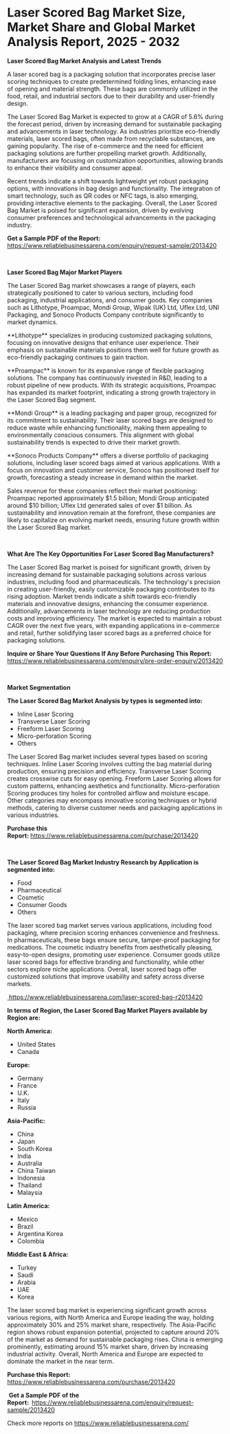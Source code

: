 <p><h1>Laser Scored Bag Market Size, Market Share and Global Market Analysis Report, 2025 - 2032</h1></p><p><strong>Laser Scored Bag Market Analysis and Latest Trends</strong></p>
<p><p>A laser scored bag is a packaging solution that incorporates precise laser scoring techniques to create predetermined folding lines, enhancing ease of opening and material strength. These bags are commonly utilized in the food, retail, and industrial sectors due to their durability and user-friendly design.</p><p>The Laser Scored Bag Market is expected to grow at a CAGR of 5.6% during the forecast period, driven by increasing demand for sustainable packaging and advancements in laser technology. As industries prioritize eco-friendly materials, laser scored bags, often made from recyclable substances, are gaining popularity. The rise of e-commerce and the need for efficient packaging solutions are further propelling market growth. Additionally, manufacturers are focusing on customization opportunities, allowing brands to enhance their visibility and consumer appeal.</p><p>Recent trends indicate a shift towards lightweight yet robust packaging options, with innovations in bag design and functionality. The integration of smart technology, such as QR codes or NFC tags, is also emerging, providing interactive elements to the packaging. Overall, the Laser Scored Bag Market is poised for significant expansion, driven by evolving consumer preferences and technological advancements in the packaging industry.</p></p>
<p><strong>Get a Sample PDF of the Report:&nbsp;</strong> <a href="https://www.reliablebusinessarena.com/enquiry/request-sample/2013420?utm_campaign=3561&utm_medium=2&utm_source=Github&utm_content=ia&utm_term=06042025&utm_id=laser-scored-bag">https://www.reliablebusinessarena.com/enquiry/request-sample/2013420</a></p>
<p>&nbsp;</p>
<p><strong>Laser Scored Bag Major Market Players</strong></p>
<p><p>The Laser Scored Bag market showcases a range of players, each strategically positioned to cater to various sectors, including food packaging, industrial applications, and consumer goods. Key companies such as Lithotype, Proampac, Mondi Group, Wipak (UK) Ltd, Uflex Ltd, UNI Packaging, and Sonoco Products Company contribute significantly to market dynamics.</p><p>**Lithotype** specializes in producing customized packaging solutions, focusing on innovative designs that enhance user experience. Their emphasis on sustainable materials positions them well for future growth as eco-friendly packaging continues to gain traction.</p><p>**Proampac** is known for its expansive range of flexible packaging solutions. The company has continuously invested in R&D, leading to a robust pipeline of new products. With its strategic acquisitions, Proampac has expanded its market footprint, indicating a strong growth trajectory in the Laser Scored Bag segment.</p><p>**Mondi Group** is a leading packaging and paper group, recognized for its commitment to sustainability. Their laser scored bags are designed to reduce waste while enhancing functionality, making them appealing to environmentally conscious consumers. This alignment with global sustainability trends is expected to drive their market growth.</p><p>**Sonoco Products Company** offers a diverse portfolio of packaging solutions, including laser scored bags aimed at various applications. With a focus on innovation and customer service, Sonoco has positioned itself for growth, forecasting a steady increase in demand within the market.</p><p>Sales revenue for these companies reflect their market positioning: Proampac reported approximately $1.5 billion; Mondi Group anticipated around $10 billion; Uflex Ltd generated sales of over $1 billion. As sustainability and innovation remain at the forefront, these companies are likely to capitalize on evolving market needs, ensuring future growth within the Laser Scored Bag market.</p></p>
<p>&nbsp;</p>
<p><strong>What Are The Key Opportunities For Laser Scored Bag Manufacturers?</strong></p>
<p><p>The Laser Scored Bag market is poised for significant growth, driven by increasing demand for sustainable packaging solutions across various industries, including food and pharmaceuticals. The technology's precision in creating user-friendly, easily customizable packaging contributes to its rising adoption. Market trends indicate a shift towards eco-friendly materials and innovative designs, enhancing the consumer experience. Additionally, advancements in laser technology are reducing production costs and improving efficiency. The market is expected to maintain a robust CAGR over the next five years, with expanding applications in e-commerce and retail, further solidifying laser scored bags as a preferred choice for packaging solutions.</p></p>
<p><strong>Inquire or Share Your Questions If Any Before Purchasing This Report:</strong> <a href="https://www.reliablebusinessarena.com/enquiry/pre-order-enquiry/2013420?utm_campaign=3561&utm_medium=2&utm_source=Github&utm_content=ia&utm_term=06042025&utm_id=laser-scored-bag">https://www.reliablebusinessarena.com/enquiry/pre-order-enquiry/2013420</a></p>
<p>&nbsp;</p>
<p><strong>Market Segmentation</strong></p>
<p><strong>The Laser Scored Bag Market Analysis by types is segmented into:</strong></p>
<p><ul><li>Inline Laser Scoring</li><li>Transverse Laser Scoring</li><li>Freeform Laser Scoring</li><li>Micro-perforation Scoring</li><li>Others</li></ul></p>
<p><p>The Laser Scored Bag market includes several types based on scoring techniques. Inline Laser Scoring involves cutting the bag material during production, ensuring precision and efficiency. Transverse Laser Scoring creates crosswise cuts for easy opening. Freeform Laser Scoring allows for custom patterns, enhancing aesthetics and functionality. Micro-perforation Scoring produces tiny holes for controlled airflow and moisture escape. Other categories may encompass innovative scoring techniques or hybrid methods, catering to diverse customer needs and packaging applications in various industries.</p></p>
<p><strong>Purchase this Report:&nbsp;</strong><a href="https://www.reliablebusinessarena.com/purchase/2013420?utm_campaign=3561&utm_medium=2&utm_source=Github&utm_content=ia&utm_term=06042025&utm_id=laser-scored-bag">https://www.reliablebusinessarena.com/purchase/2013420</a></p>
<p>&nbsp;</p>
<p><strong>The Laser Scored Bag Market Industry Research by Application is segmented into:</strong></p>
<p><ul><li>Food</li><li>Pharmaceutical</li><li>Cosmetic</li><li>Consumer Goods</li><li>Others</li></ul></p>
<p><p>The laser scored bag market serves various applications, including food packaging, where precision scoring enhances convenience and freshness. In pharmaceuticals, these bags ensure secure, tamper-proof packaging for medications. The cosmetic industry benefits from aesthetically pleasing, easy-to-open designs, promoting user experience. Consumer goods utilize laser scored bags for effective branding and functionality, while other sectors explore niche applications. Overall, laser scored bags offer customized solutions that improve usability and safety across diverse markets.</p></p>
<p><a href="https://www.reliablebusinessarena.com/laser-scored-bag-r2013420?utm_campaign=3561&utm_medium=2&utm_source=Github&utm_content=ia&utm_term=06042025&utm_id=laser-scored-bag">&nbsp;https://www.reliablebusinessarena.com/laser-scored-bag-r2013420</a></p>
<p><strong>In terms of Region, the Laser Scored Bag Market Players available by Region are:</strong></p>
<p>
    <p> <strong> North America: </strong>
        <ul>
            <li>United States</li>
            <li>Canada</li>
        </ul>
        </p> 
    <p> <strong> Europe: </strong>
        <ul>
            <li>Germany</li>
            <li>France</li>
            <li>U.K.</li>
            <li>Italy</li>
            <li>Russia</li>
        </ul>
        </p> 
    <p> <strong> Asia-Pacific: </strong>
        <ul>
            <li>China</li>
            <li>Japan</li>
            <li>South Korea</li>
            <li>India</li>
            <li>Australia</li>
            <li>China Taiwan</li>
            <li>Indonesia</li>
            <li>Thailand</li>
            <li>Malaysia</li>
        </ul>
        </p> 
    <p> <strong> Latin America: </strong>
        <ul>
            <li>Mexico</li>
            <li>Brazil</li>
            <li>Argentina Korea</li>
            <li>Colombia</li>
        </ul>
        </p> 
    <p> <strong> Middle East & Africa: </strong>
        <ul>
            <li>Turkey</li>
            <li>Saudi</li>
            <li>Arabia</li>
            <li>UAE</li>
            <li>Korea</li>
        </ul>
    </p>
    </p>
<p><p>The laser scored bag market is experiencing significant growth across various regions, with North America and Europe leading the way, holding approximately 30% and 25% market share, respectively. The Asia-Pacific region shows robust expansion potential, projected to capture around 20% of the market as demand for sustainable packaging rises. China is emerging prominently, estimating around 15% market share, driven by increasing industrial activity. Overall, North America and Europe are expected to dominate the market in the near term.</p></p>
<p><strong>Purchase this Report: </strong><a href="https://www.reliablebusinessarena.com/purchase/2013420?utm_campaign=3561&utm_medium=2&utm_source=Github&utm_content=ia&utm_term=06042025&utm_id=laser-scored-bag">https://www.reliablebusinessarena.com/purchase/2013420</a></p>
<p>&nbsp;<strong>Get a Sample PDF of the Report:&nbsp;&nbsp;</strong><a href="https://www.reliablebusinessarena.com/enquiry/request-sample/2013420?utm_campaign=3561&utm_medium=2&utm_source=Github&utm_content=ia&utm_term=06042025&utm_id=laser-scored-bag">https://www.reliablebusinessarena.com/enquiry/request-sample/2013420</a></p>
<p><strong></strong></p>
<p>Check more reports on <a href="https://www.reliablebusinessarena.com/?utm_campaign=3561&utm_medium=2&utm_source=Github&utm_content=ia&utm_term=06042025&utm_id=laser-scored-bag">https://www.reliablebusinessarena.com/</a></p>